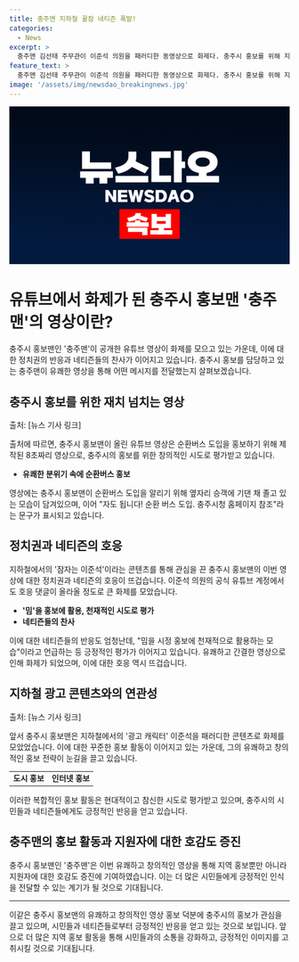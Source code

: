 ```yaml
---
title: 충주맨 지하철 꿀잠 네티즌 폭발!
categories:
  - News
excerpt: >
  충주맨 김선태 주무관이 이준석 의원을 패러디한 동영상으로 화제다. 충주시 홍보를 위해 지하철에서 잠든 이준석 의원을 모방한 영상을 유튜브에 올려 호응을 얻었고, 이에 이준석 의원까지 합동 방송을 환영하는 댓글을 달았다. 네티즌들은 이를 천재적인 시정 홍보라며 찬사를 보내고, 충주시의 홍보맨으로 활동하며 70만명의 구독자를 보유한 충주맨은 이를 바탕으로 홍보의 신이라는 책까지 출판했다.
feature_text: >
  충주맨 김선태 주무관이 이준석 의원을 패러디한 동영상으로 화제다. 충주시 홍보를 위해 지하철에서 잠든 이준석 의원을 모방한 영상을 유튜브에 올려 호응을 얻었고, 이에 이준석 의원까지 합동 방송을 환영하는 댓글을 달았다. 네티즌들은 이를 천재적인 시정 홍보라며 찬사를 보내고, 충주시의 홍보맨으로 활동하며 70만명의 구독자를 보유한 충주맨은 이를 바탕으로 홍보의 신이라는 책까지 출판했다.
image: '/assets/img/newsdao_breakingnews.jpg'
---
```


<p><img src="/assets/img/newsdao_breakingnews.jpg" alt="koreaapp 속보" /></p>

<h1>유튜브에서 화제가 된 충주시 홍보맨 '충주맨'의 영상이란?</h1>

<p data-ke-size="size16">충주시 홍보맨인 '충주맨'이 공개한 유튜브 영상이 화제를 모으고 있는 가운데, 이에 대한 정치권의 반응과 네티즌들의 찬사가 이어지고 있습니다. 충주시 홍보를 담당하고 있는 충주맨이 유쾌한 영상을 통해 어떤 메시지를 전달했는지 살펴보겠습니다.</p>

<h2 data-ke-size="size26">충주시 홍보를 위한 재치 넘치는 영상</h2>

<p>출처: [뉴스 기사 링크]</p>

<p data-ke-size="size16">출처에 따르면, 충주시 홍보맨이 올린 유튜브 영상은 순환버스 도입을 홍보하기 위해 제작된 8초짜리 영상으로, 충주시의 홍보를 위한 창의적인 시도로 평가받고 있습니다.</p>

<ul>
  <li><b>유쾌한 분위기 속에 순환버스 홍보</b></li>
</ul>

<p data-ke-size="size16">영상에는 충주시 홍보맨이 순환버스 도입을 알리기 위해 옆자리 승객에 기댄 채 졸고 있는 모습이 담겨있으며, 이어 "자도 됩니다! 순환 버스 도입. 충주시청 홈페이지 참조"라는 문구가 표시되고 있습니다.</p>

<h2 data-ke-size="size26">정치권과 네티즌의 호응</h2>

<p data-ke-size="size16">지하철에서의 '잠자는 이준석'이라는 콘텐츠를 통해 관심을 끈 충주시 홍보맨의 이번 영상에 대한 정치권과 네티즌의 호응이 뜨겁습니다. 이준석 의원의 공식 유튜브 계정에서도 호응 댓글이 올라올 정도로 큰 화제를 모았습니다.</p>

<ul>
  <li><b>'밈'을 홍보에 활용, 천재적인 시도로 평가</b></li>
  <li><b>네티즌들의 찬사</b></li>
</ul>

<p data-ke-size="size16">이에 대한 네티즌들의 반응도 엄청난데, "밈을 시정 홍보에 천재적으로 활용하는 모습"이라고 언급하는 등 긍정적인 평가가 이어지고 있습니다. 유쾌하고 간결한 영상으로 인해 화제가 되었으며, 이에 대한 호응 역시 뜨겁습니다.</p>

<h2 data-ke-size="size26">지하철 광고 콘텐츠와의 연관성</h2>

<p>출처: [뉴스 기사 링크]</p>

<p data-ke-size="size16">앞서 충주시 홍보맨은 지하철에서의 '광고 캐릭터' 이준석을 패러디한 콘텐츠로 화제를 모았었습니다. 이에 대한 꾸준한 홍보 활동이 이어지고 있는 가운데, 그의 유쾌하고 창의적인 홍보 전략이 눈길을 끌고 있습니다.</p>

<table>
  <tr>
    <td style="text-align: center; height: 17px;"><b>도시 홍보</b></td>
    <td style="text-align: center; height: 17px;"><b>인터넷 홍보</b></td>
  </tr>
</table>

<p data-ke-size="size16">이러한 복합적인 홍보 활동은 현대적이고 참신한 시도로 평가받고 있으며, 충주시의 시민들과 네티즌들에게도 긍정적인 반응을 얻고 있습니다.</p>

<h2 data-ke-size="size26">충주맨의 홍보 활동과 지원자에 대한 호감도 증진</h2>

<p data-ke-size="size16">충주시 홍보맨인 '충주맨'은 이번 유쾌하고 창의적인 영상을 통해 지역 홍보뿐만 아니라 지원자에 대한 호감도 증진에 기여하였습니다. 이는 더 많은 시민들에게 긍정적인 인식을 전달할 수 있는 계기가 될 것으로 기대됩니다.</p>

<hr>

<p data-ke-size="size16">이같은 충주시 홍보맨의 유쾌하고 창의적인 영상 홍보 덕분에 충주시의 홍보가 관심을 끌고 있으며, 시민들과 네티즌들로부터 긍정적인 반응을 얻고 있는 것으로 보입니다. 앞으로 더 많은 지역 홍보 활동을 통해 시민들과의 소통을 강화하고, 긍정적인 이미지를 고취시킬 것으로 기대됩니다.</p>

